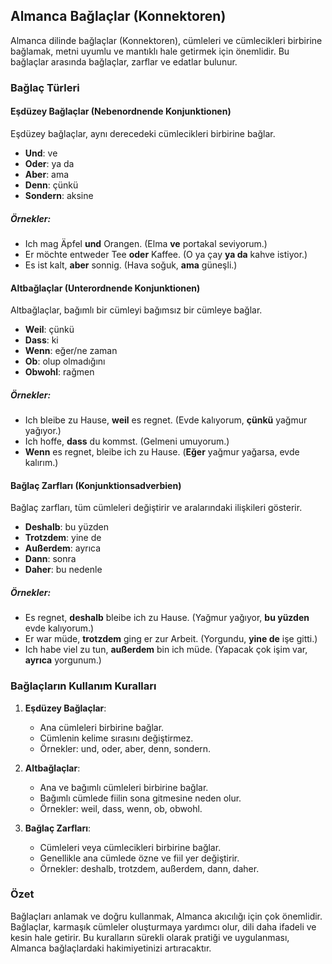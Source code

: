## Almanca Bağlaçlar (Konnektoren)

Almanca dilinde bağlaçlar (Konnektoren), cümleleri ve cümlecikleri birbirine bağlamak, metni uyumlu ve mantıklı hale getirmek için önemlidir. Bu bağlaçlar arasında bağlaçlar, zarflar ve edatlar bulunur.

### Bağlaç Türleri

#### Eşdüzey Bağlaçlar (Nebenordnende Konjunktionen)

Eşdüzey bağlaçlar, aynı derecedeki cümlecikleri birbirine bağlar.

- **Und**: ve
- **Oder**: ya da
- **Aber**: ama
- **Denn**: çünkü
- **Sondern**: aksine

##### Örnekler:

- Ich mag Äpfel **und** Orangen. (Elma **ve** portakal seviyorum.)
- Er möchte entweder Tee **oder** Kaffee. (O ya çay **ya da** kahve istiyor.)
- Es ist kalt, **aber** sonnig. (Hava soğuk, **ama** güneşli.)

#### Altbağlaçlar (Unterordnende Konjunktionen)

Altbağlaçlar, bağımlı bir cümleyi bağımsız bir cümleye bağlar.

- **Weil**: çünkü
- **Dass**: ki
- **Wenn**: eğer/ne zaman
- **Ob**: olup olmadığını
- **Obwohl**: rağmen

##### Örnekler:

- Ich bleibe zu Hause, **weil** es regnet. (Evde kalıyorum, **çünkü** yağmur yağıyor.)
- Ich hoffe, **dass** du kommst. (Gelmeni umuyorum.)
- **Wenn** es regnet, bleibe ich zu Hause. (**Eğer** yağmur yağarsa, evde kalırım.)

#### Bağlaç Zarfları (Konjunktionsadverbien)

Bağlaç zarfları, tüm cümleleri değiştirir ve aralarındaki ilişkileri gösterir.

- **Deshalb**: bu yüzden
- **Trotzdem**: yine de
- **Außerdem**: ayrıca
- **Dann**: sonra
- **Daher**: bu nedenle

##### Örnekler:

- Es regnet, **deshalb** bleibe ich zu Hause. (Yağmur yağıyor, **bu yüzden** evde kalıyorum.)
- Er war müde, **trotzdem** ging er zur Arbeit. (Yorgundu, **yine de** işe gitti.)
- Ich habe viel zu tun, **außerdem** bin ich müde. (Yapacak çok işim var, **ayrıca** yorgunum.)

### Bağlaçların Kullanım Kuralları

1. **Eşdüzey Bağlaçlar**:
   - Ana cümleleri birbirine bağlar.
   - Cümlenin kelime sırasını değiştirmez.
   - Örnekler: und, oder, aber, denn, sondern.

2. **Altbağlaçlar**:
   - Ana ve bağımlı cümleleri birbirine bağlar.
   - Bağımlı cümlede fiilin sona gitmesine neden olur.
   - Örnekler: weil, dass, wenn, ob, obwohl.

3. **Bağlaç Zarfları**:
   - Cümleleri veya cümlecikleri birbirine bağlar.
   - Genellikle ana cümlede özne ve fiil yer değiştirir.
   - Örnekler: deshalb, trotzdem, außerdem, dann, daher.

### Özet

Bağlaçları anlamak ve doğru kullanmak, Almanca akıcılığı için çok önemlidir. Bağlaçlar, karmaşık cümleler oluşturmaya yardımcı olur, dili daha ifadeli ve kesin hale getirir. Bu kuralların sürekli olarak pratiği ve uygulanması, Almanca bağlaçlardaki hakimiyetinizi artıracaktır.
